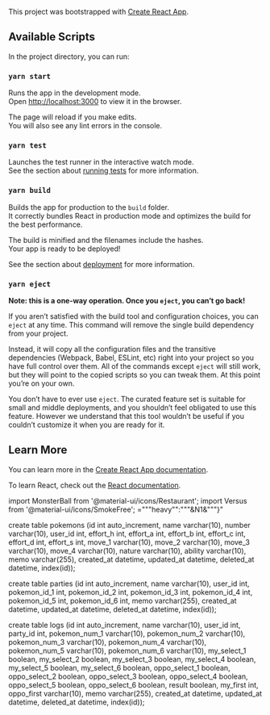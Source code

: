 This project was bootstrapped with [Create React App](https://github.com/facebook/create-react-app).

## Available Scripts

In the project directory, you can run:

### `yarn start`

Runs the app in the development mode.<br />
Open [http://localhost:3000](http://localhost:3000) to view it in the browser.

The page will reload if you make edits.<br />
You will also see any lint errors in the console.

### `yarn test`

Launches the test runner in the interactive watch mode.<br />
See the section about [running tests](https://facebook.github.io/create-react-app/docs/running-tests) for more information.

### `yarn build`

Builds the app for production to the `build` folder.<br />
It correctly bundles React in production mode and optimizes the build for the best performance.

The build is minified and the filenames include the hashes.<br />
Your app is ready to be deployed!

See the section about [deployment](https://facebook.github.io/create-react-app/docs/deployment) for more information.

### `yarn eject`

**Note: this is a one-way operation. Once you `eject`, you can’t go back!**

If you aren’t satisfied with the build tool and configuration choices, you can `eject` at any time. This command will remove the single build dependency from your project.

Instead, it will copy all the configuration files and the transitive dependencies (Webpack, Babel, ESLint, etc) right into your project so you have full control over them. All of the commands except `eject` will still work, but they will point to the copied scripts so you can tweak them. At this point you’re on your own.

You don’t have to ever use `eject`. The curated feature set is suitable for small and middle deployments, and you shouldn’t feel obligated to use this feature. However we understand that this tool wouldn’t be useful if you couldn’t customize it when you are ready for it.

## Learn More

You can learn more in the [Create React App documentation](https://facebook.github.io/create-react-app/docs/getting-started).

To learn React, check out the [React documentation](https://reactjs.org/).

import MonsterBall from '@material-ui/icons/Restaurant';
import Versus from '@material-ui/icons/SmokeFree';
="""heavy"":"""&N1&"""}"

create table pokemons (id int auto_increment, name varchar(10), number varchar(10), user_id int, effort_h int, effort_a int, effort_b int, effort_c int, effort_d int, effort_s int, move_1 varchar(10), move_2 varchar(10), move_3 varchar(10), move_4 varchar(10), nature varchar(10), ability varchar(10), memo varchar(255), created_at datetime, updated_at datetime, deleted_at datetime, index(id));

create table parties (id int auto_increment, name varchar(10), user_id int, pokemon_id_1 int, pokemon_id_2 int, pokemon_id_3 int, pokemon_id_4 int, pokemon_id_5 int, pokemon_id_6 int, memo varchar(255), created_at datetime, updated_at datetime, deleted_at datetime, index(id));

create table logs (id int auto_increment, name varchar(10), user_id int, party_id int, pokemon_num_1 varchar(10), pokemon_num_2 varchar(10), pokemon_num_3 varchar(10), pokemon_num_4 varchar(10), pokemon_num_5 varchar(10), pokemon_num_6 varchar(10), my_select_1 boolean, my_select_2 boolean, my_select_3 boolean, my_select_4 boolean, my_select_5 boolean, my_select_6 boolean, oppo_select_1 boolean, oppo_select_2 boolean, oppo_select_3 boolean, oppo_select_4 boolean, oppo_select_5 boolean, oppo_select_6 boolean, result boolean, my_first int, oppo_first varchar(10), memo varchar(255), created_at datetime, updated_at datetime, deleted_at datetime, index(id));